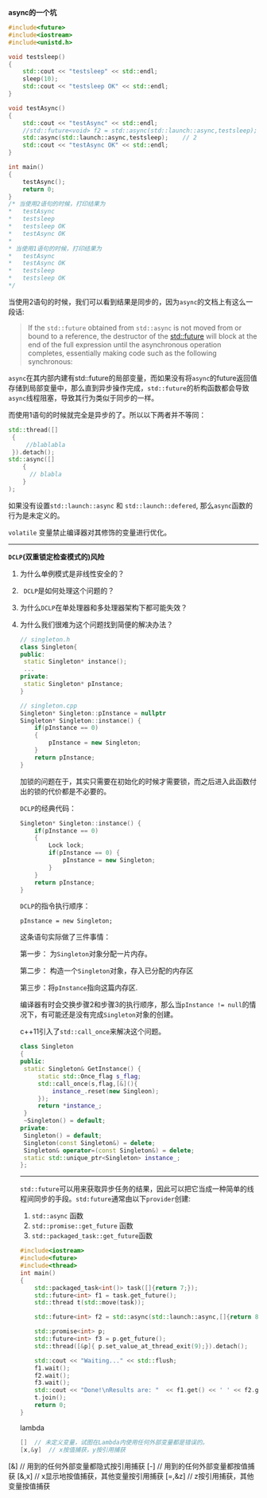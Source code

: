 **async的一个坑**

```c++
#include<future>
#include<iostream>
#include<unistd.h>

void testsleep()
{
    std::cout << "testsleep" << std::endl;
    sleep(10);
    std::cout << "testsleep OK" << std::endl;
}

void testAsync()
{
    std::cout << "testAsync" << std::endl;
    //std::future<void> f2 = std::async(std::launch::async,testsleep); // 1
    std::async(std::launch::async,testsleep);    // 2
    std::cout << "testAsync OK" << std::endl;
}

int main()
{
    testAsync();
    return 0;
}
/* 当使用2语句的时候，打印结果为
*	testAsync
*	testsleep
*	testsleep OK
*	testAsync OK
*
* 当使用1语句的时候，打印结果为
*	testAsync
*	testAsync OK
*	testsleep
*	testsleep OK
*/
```

当使用2语句的时候，我们可以看到结果是同步的，因为`async`的文档上有这么一段话:

>If the `std::future` obtained from `std::async` is not moved from or bound to a reference, the destructor of the [std::future](https://en.cppreference.com/w/cpp/thread/future) will block at the end of the full expression until the asynchronous operation completes, essentially making code such as the following synchronous:

`async`在其内部内建有std::future的局部变量，而如果没有将`async`的future返回值存储到局部变量中，那么直到异步操作完成，`std::future`的析构函数都会导致`async`线程阻塞，导致其行为类似于同步的一样。

而使用1语句的时候就完全是异步的了。所以以下两者并不等同：

```c++
std::thread([]
 {
     //blablabla
 }).detach();
std::async([]
    {
      // blabla           
    }
);

```

如果没有设置`std::launch::async` 和 `std::launch::defered`, 那么`async`函数的行为是未定义的。

`volatile` 变量禁止编译器对其修饰的变量进行优化。



----

**`DCLP`(双重锁定检查模式的)风险**

1. 为什么单例模式是非线性安全的？

2. ` DCLP`是如何处理这个问题的？

3. 为什么`DCLP`在单处理器和多处理器架构下都可能失效？

4. 为什么我们很难为这个问题找到简便的解决办法？

   ```c++
   // singleton.h
   class Singleton{
   public:
   	static Singleton* instance();
   	...
   private:
   	static Singleton* pInstance;
   }
   
   // singleton.cpp
   Singleton* Singleton::pInstance = nullptr
   Singleton* Singleton::instance() {
       if(pInstance == 0)
       {
           pInstance = new Singleton;
       }
       return pInstance;
   }
   ```

   加锁的问题在于，其实只需要在初始化的时候才需要锁，而之后进入此函数付出的锁的代价都是不必要的。

   `DCLP`的经典代码：

   ```c++
   Singleton* Singleton::instance() {
       if(pInstance == 0)
       {
           Lock lock;
           if(pInstance == 0) {
               pInstance = new Singleton;
           }
       }
       return pInstance;
   }
   ```

   `DCLP`的指令执行顺序：

   `pInstance = new Singleton;`

   这条语句实际做了三件事情：

   第一步： 为`Singleton`对象分配一片内存。

   第二步： 构造一个`Singleton`对象，存入已分配的内存区

   第三步：将`pInstance`指向这篇内存区.

   编译器有时会交换步骤2和步骤3的执行顺序，那么当`pInstance != null`的情况下，有可能还是没有完成`Singleton`对象的创建。

   c++11引入了`std::call_once`来解决这个问题。

   ```c++
   class Singleton
   {
   public:
   	static Singleton& GetInstance() {
   		static std::Once_flag s_flag;
   		std::call_once(s,flag,[&](){
   			instance_.reset(new Singleon);
   		});
   		return *instance_;
   	}
   	~Singleton() = default;
   private:
   	Singleton() = default;
   	Singleton(const Singleton&) = delete;
   	Singleton& operator=(const Singleton&) = delete;
   	static std::unique_ptr<Singleton> instance_;
   };
   ```

   ----

   `std::future`可以用来获取异步任务的结果，因此可以把它当成一种简单的线程间同步的手段。`std:future`通常由以下`provider`创建:

   1. `std::async` 函数
   2. `std::promise::get_future` 函数
   3.  `std::packaged_task::get_future`函数

   ```c++
   #include<iostream>
   #include<future>
   #include<thread>
   int main()
   {
       std::packaged_task<int()> task([]{return 7;});
       std::future<int> f1 = task.get_future();
       std::thread t(std::move(task));
   
       std::future<int> f2 = std::async(std::launch::async,[]{return 8;});
   
       std::promise<int> p;
       std::future<int> f3 = p.get_future();
       std::thread([&p]{ p.set_value_at_thread_exit(9);}).detach();
   
       std::cout << "Waiting..." << std::flush;
       f1.wait();
       f2.wait();
       f3.wait();
       std::cout << "Done!\nResults are: "  << f1.get() << ' ' << f2.get() << ' ' << f3.get() << '\n';
       t.join();
       return 0;
   }
   ```
	
	lambda
   ```c++
   []  // 未定义变量，试图在Lambda内使用任何外部变量都是错误的。
   [x,&y]  // x按值捕获，y按引用捕获
[&] // 用到的任何外部变量都隐式按引用捕获
   [-]  // 用到的任何外部变量都按值捕获
[&,x]	// x显示地按值捕获，其他变量按引用捕获
   [=,&z] // z按引用捕获，其他变量按值捕获
   ```
   
   
   
   